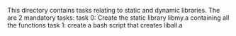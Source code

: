This directory contains tasks relating to static and dynamic libraries. The are 2 mandatory tasks:
task 0: Create the static library libmy.a containing all the functions
task 1: create a bash script that creates liball.a
